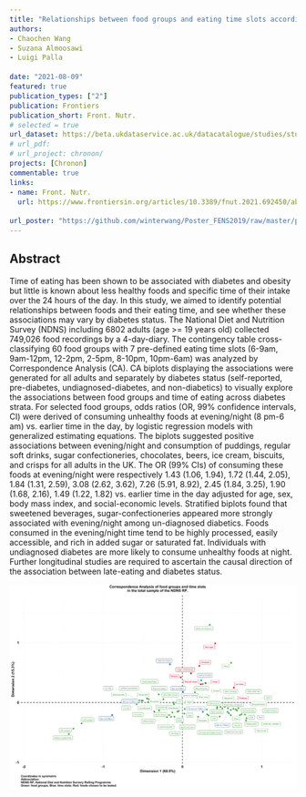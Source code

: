```yaml
---
title: "Relationships between food groups and eating time slots according to diabetes status in adults from the UK National Diet and Nutrition Survey (2008-2017)"
authors: 
- Chaochen Wang
- Suzana Almoosawi
- Luigi Palla

date: "2021-08-09"
featured: true
publication_types: ["2"]
publication: Frontiers
publication_short: Front. Nutr.
# selected = true
url_dataset: https://beta.ukdataservice.ac.uk/datacatalogue/studies/study?id=6533#!/details
# url_pdf: 
# url_project: chronon/
projects: [Chronon]
commentable: true
links:
- name: Front. Nutr.
  url: https://www.frontiersin.org/articles/10.3389/fnut.2021.692450/abstract

url_poster: "https://github.com/winterwang/Poster_FENS2019/raw/master/poster.pdf"
---
```



## Abstract

Time of eating has been shown to be associated with diabetes and obesity but little is known about less healthy foods and specific time of their intake over the 24 hours of the day. In this study, we aimed to identify potential relationships between foods and their eating time, and see whether these associations may vary by diabetes status. The National Diet and Nutrition Survey (NDNS) including 6802 adults (age >= 19 years old) collected 749,026 food recordings by a 4-day-diary. The contingency table cross-classifying 60 food groups with 7 pre-defined eating time slots (6-9am, 9am-12pm, 12-2pm, 2-5pm, 8-10pm, 10pm-6am) was analyzed by Correspondence Analysis (CA). CA biplots displaying the associations were generated for all adults and separately by diabetes status (self-reported, pre-diabetes, undiagnosed-diabetes, and non-diabetics) to visually explore the associations between food groups and time of eating across diabetes strata. For selected food groups, odds ratios (OR, 99% confidence intervals, CI) were derived of consuming unhealthy foods at evening/night (8 pm-6 am) vs. earlier time in the day, by logistic regression models with generalized estimating equations. The biplots suggested positive associations between evening/night and consumption of puddings, regular soft drinks, sugar confectioneries, chocolates, beers, ice cream, biscuits, and crisps for all adults in the UK. The OR (99% CIs) of consuming these foods at evening/night were respectively 1.43 (1.06, 1.94), 1.72 (1.44, 2.05), 1.84 (1.31, 2.59), 3.08 (2.62, 3.62), 7.26 (5.91, 8.92), 2.45 (1.84, 3.25), 1.90 (1.68, 2.16), 1.49 (1.22, 1.82) vs. earlier time in the day adjusted for age, sex, body mass index, and social-economic levels. Stratified biplots found that sweetened beverages, sugar-confectioneries appeared more strongly associated with evening/night among un-diagnosed diabetics. Foods consumed in the evening/night time tend to be highly processed, easily accessible, and rich in added sugar or saturated fat. Individuals with undiagnosed diabetes are more likely to consume unhealthy foods at night. Further longitudinal studies are required to ascertain the causal direction of the association between late-eating and diabetes status.

![](https://github.com/winterwang/TestReDOC/raw/master/Submit/Frontier/manuscript/Fig1_big.jpg)